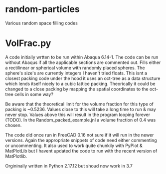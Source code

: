 # random-particles
Various random space filling codes

# VolFrac.py
A code initially wrtten to be run within Abaqua 6.14-1. The code can be run without Abaqus if all the applicable sections are commented out.
Fills either a rectilinear or spherical volume with randomly placed spheres. The sphere's size's are currently integers I haven't tried floats.
This isnt a closest packing code under the hood it uses an oct-tree as a data structure which lends itself nicely to a cubic lattice packing. Theorically it could be changed to a close packing by mapping the spatial coordinates to the oct-tree cells in some way? 

Be aware that the theoretical limit for the volume fraction for this type of packing is ~0.5236. Values close to this will take a long time to run & may never stop. Values above this will result in the program looping forever (TODO). In the Random_packed_example.jnl a volume fraction of 0.4 was chosen.

The code did once run in FreeCAD 0.16 not sure if it will run in the newer versions. Again the appropriate snippets of code need either commenting or uncommenting. It also used to work quite chunkily with PyPlot & MatPlotLib but I havent updated the code to run with the recent version of MatPlotlib.

Orgininally written in Python 2.17.12 but shoud now work in 3.7
